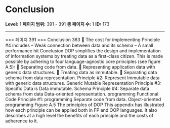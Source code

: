# Conclusion

**Level:** 1
**페이지 범위:** 391 - 391
**총 페이지 수:** 1
**ID:** 173

---

=== 페이지 391 ===
Conclusion 363
 The cost for implementing Principle #4 includes
– Weak connection between data and its schema
– A small performance hit
Conclusion
DOP simplifies the design and implementation of information systems by treating
data as a first-class citizen. This is made possible by adhering to four language-agnostic
core principles (see figure A.5):
 Separating code from data.
 Representing application data with generic data structures.
 Treating data as immutable.
 Separating data schema from data representation.
Principle #2: Represent Immutable
data with generic data
structures.
Generic
Mutable
Representation
Principle #3:
Specific
Data is
Data immutable.
Schema
Principle #4: Separate
data schema from data
Data-oriented
representation.
programming
Functional
Code
Principle #1: programming
Separate code
from data.
Object-oriented
programming
Figure A.5 The principles of DOP
This appendix has illustrated how each principle can be applied both in FP and OOP
languages. It also describes at a high level the benefits of each principle and the costs
of adherence to it.
